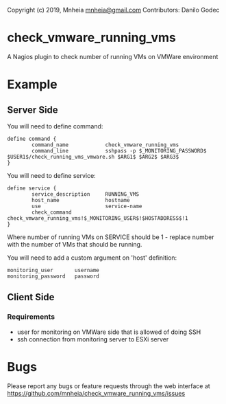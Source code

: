 Copyright (c) 2019, Mnheia <mnheia@gmail.com>
Contributors: Danilo Godec

# check_vmware_running_vms
A Nagios plugin to check number of running VMs on VMWare environment

# Example
## Server Side

You will need to define command:

```
define command {
        command_name            check_vmware_running_vms
        command_line            sshpass -p $_MONITORING_PASSWORD$ $USER1$/check_running_vms_vmware.sh $ARG1$ $ARG2$ $ARG3$
}
```

You will need to define service:

```
define service {
        service_description     RUNNING_VMS
        host_name               hostname
        use                     service-name
        check_command           check_vmware_running_vms!$_MONITORING_USER$!$HOSTADDRESS$!1
}
```

Where number of running VMs on SERVICE should be 1 - replace number with the number of VMs that should be running.

You will need to add a custom argument on 'host' definition:
```
monitoring_user       username
monitoring_password   password
```

## Client Side

### Requirements
- user for monitoring on VMWare side that is allowed of doing SSH
- ssh connection from monitoring server to ESXi server

# Bugs
Please report any bugs or feature requests through the web interface at https://github.com/mnheia/check_vmware_running_vms/issues
